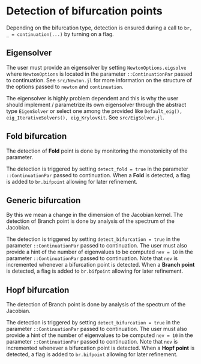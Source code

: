 # Detection of bifurcation points

Depending on the bifurcation type, detection is ensured during a call to `br, _ = continuation(...)` by turning on a flag.

## Eigensolver

The user must provide an eigensolver by setting `NewtonOptions.eigsolve` where `NewtonOptions` is located in the parameter `::ContinuationPar` passed to continuation. See `src/Newton.jl` for more information on the structure of the options passed to `newton` and `continuation`.

The eigensolver is highly problem dependent and this is why the user should implement / parametrize its own eigensolver through the abstract type `EigenSolver` or select one among the provided like `Default_eig(), eig_IterativeSolvers(), eig_KrylovKit`. See `src/EigSolver.jl`.

## Fold bifurcation
The detection of **Fold** point is done by monitoring  the monotonicity of the parameter.

The detection is triggered by setting `detect_fold = true` in the parameter `::ContinuationPar` passed to continuation. When a **Fold** is detected, a flag is added to `br.bifpoint` allowing for later refinement.

## Generic bifurcation

By this we mean a change in the dimension of the Jacobian kernel. The detection of Branch point is done by analysis of the spectrum of the Jacobian.

The detection is triggered by setting `detect_bifurcation = true` in the parameter `::ContinuationPar` passed to continuation. The user must also provide a hint of the number of eigenvalues to be computed `nev = 10` in the parameter `::ContinuationPar` passed to continuation. Note that `nev` is incremented whenever a bifurcation point is detected. When a **Branch point** is detected, a flag is added to `br.bifpoint` allowing for later refinement.

## Hopf bifurcation

The detection of Branch point is done by analysis of the spectrum of the Jacobian.

The detection is triggered by setting `detect_bifurcation = true` in the parameter `::ContinuationPar` passed to continuation. The user must also provide a hint of the number of eigenvalues to be computed `nev = 10` in the parameter `::ContinuationPar` passed to continuation. Note that `nev` is incremented whenever a bifurcation point is detected. When a **Hopf point** is detected, a flag is added to `br.bifpoint` allowing for later refinement.